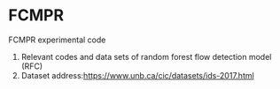 # FCMPR
FCMPR experimental code
1. Relevant codes and data sets of random forest flow detection model (RFC)
2. Dataset address:https://www.unb.ca/cic/datasets/ids-2017.html
